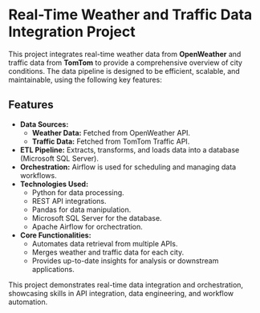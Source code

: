 <!DOCTYPE html>
<html lang="en">
<head>
    <meta charset="UTF-8">
    <meta name="viewport" content="width=device-width, initial-scale=1.0">
    <title>Real-Time Weather and Traffic Data Integration Project</title>
</head>
<body>
    <h1>Real-Time Weather and Traffic Data Integration Project</h1>
    <p>
        This project integrates real-time weather data from <strong>OpenWeather</strong> and traffic data from <strong>TomTom</strong> 
        to provide a comprehensive overview of city conditions. The data pipeline is designed to be efficient, scalable, and maintainable, using the following key features:
    </p>
    <h2>Features</h2>
    <ul>
        <li>
            <strong>Data Sources:</strong>
            <ul>
                <li><strong>Weather Data:</strong> Fetched from OpenWeather API.</li>
                <li><strong>Traffic Data:</strong> Fetched from TomTom Traffic API.</li>
            </ul>
        </li>
        <li>
            <strong>ETL Pipeline:</strong> Extracts, transforms, and loads data into a database (Microsoft SQL Server).
        </li>
        <li>
            <strong>Orchestration:</strong> Airflow is used for scheduling and managing data workflows.
        </li>
        <li>
            <strong>Technologies Used:</strong>
            <ul>
                <li>Python for data processing.</li>
                <li>REST API integrations.</li>
                <li>Pandas for data manipulation.</li>
              <li>Microsoft SQL Server for the database.</li>
              <li>Apache Airflow for orchectration.</li>
            </ul>
        </li>
        <li>
            <strong>Core Functionalities:</strong>
            <ul>
                <li>Automates data retrieval from multiple APIs.</li>
                <li>Merges weather and traffic data for each city.</li>
                <li>Provides up-to-date insights for analysis or downstream applications.</li>
            </ul>
        </li>
    </ul>
    <p>
        This project demonstrates real-time data integration and orchestration, showcasing skills in API integration, data engineering, and workflow automation.
    </p>
</body>
</html>
